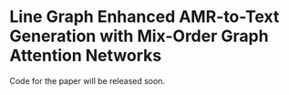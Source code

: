 # Line Graph Enhanced AMR-to-Text Generation with Mix-Order Graph Attention Networks

Code for the paper will be released soon.
